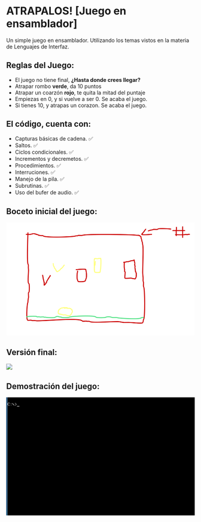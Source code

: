 # ATRAPALOS! [Juego en ensamblador]
Un simple juego en ensamblador. Utilizando los temas vistos en la materia de Lenguajes de Interfaz.
## Reglas del Juego:
* El juego no tiene final, **¿Hasta donde crees llegar?**
* Atrapar rombo **verde**, da 10 puntos
* Atrapar un coarzón **rojo**, te quita la mitad del puntaje
* Empiezas en 0, y si vuelve a ser 0. Se acaba el juego.
* Si tienes 10, y atrapas un corazon. Se acaba el juego.
## El código, cuenta con:
* Capturas básicas de cadena. ✅
* Saltos. ✅
* Ciclos condicionales. ✅
* Incrementos y decremetos. ✅
* Procedimientos. ✅
* Interruciones. ✅
* Manejo de la pila. ✅
* Subrutinas. ✅
* Uso del bufer de audio. ✅
## Boceto inicial del juego:
![alt text](boceto_feo.png)
## Versión final:
![](versión_final.png)
## Demostración del juego:
![alt text](Demostración.gif)


